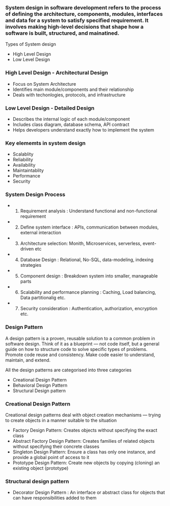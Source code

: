 ### System design in software development refers to the process of defining the architecture, components, modules, interfaces and data for a system to satisfy specified requirement. It involves making high-level decisions that shape how a software is built, structured, and mainatined.

Types of System design

- High Level Design
- Low Level Design

### High Level Design - Architectural Design

- Focus on System Architecture
- Identifies main module/components and their relationship
- Deals with techonlogies, protocols, and infrastructure

### Low Level Design - Detailed Design

- Describes the internal logic of each module/component
- Includes class diagram, database schema, API contract
- Helps developers understand exactly how to implement the system

### Key elememts in system design

- Scalablity
- Reliability
- Availability
- Maintaintablity
- Performance
- Security

### System Design Process

- 1. Requirement analysis : Understand functional and non-functional requirement
- 2. Define system interface : APIs, communication between modules, external interaction
- 3. Architecture selection: Monith, Microservices, serverless, event-driven etc
- 4. Database Design : Relational, No-SQL, data-modeling, indexing strategies
- 5. Component design : Breakdown system into smaller, manageable parts
- 6. Scalability and performance planning : Caching, Load balancing, Data partitionalig etc.
- 7. Security consideration : Authentication, authorization, encryption etc.

### Design Pattern

A design pattern is a proven, reusable solution to a common problem in software design. Think of it as a blueprint — not code itself, but a general guide on how to structure code to solve specific types of problems.
Promote code reuse and consistency.
Make code easier to understand, maintain, and extend.

All the design patterns are categorised into three categories

- Creational Design Pattern
- Behavioral Design Pattern
- Structural Design pattern

### Creational Design Pattern

Creational design patterns deal with object creation mechanisms — trying to create objects in a manner suitable to the situation

- Factory Design Pattern: Creates objects without specifying the exact class
- Abstract Factory Design Pattern: Creates families of related objects without specifying their concrete classes
- Singleton Design Pattern: Ensure a class has only one instance, and provide a global point of access to it
- Prototype Design Pattern: Create new objects by copying (cloning) an existing object (prototype)

### Structural design pattern

- Decorator Design Pattern : An interface or abstract class for objects that can have responsibilities added to them
